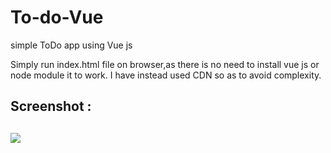 # To-do-Vue
simple ToDo app using Vue js

Simply run index.html file on browser,as there is no need to install vue js or node module it to work.
I have instead used CDN so as to avoid complexity.

<h2>Screenshot :<h2>


<img src="images/s1.png">

